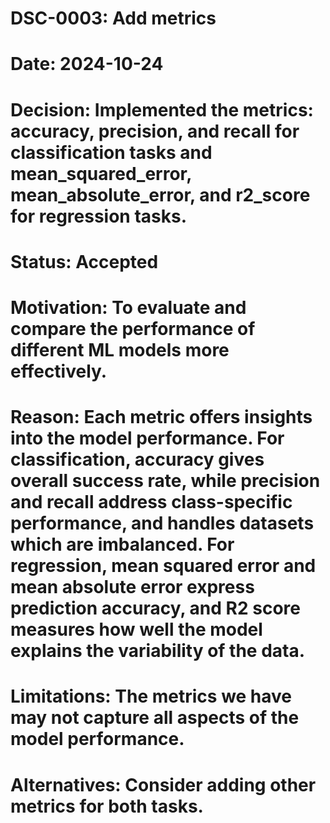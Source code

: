# DSC-0003: Add metrics
# Date: 2024-10-24
# Decision: Implemented the metrics: accuracy, precision, and recall for classification tasks and mean_squared_error, mean_absolute_error, and r2_score for regression tasks.
# Status: Accepted
# Motivation: To evaluate and compare the performance of different ML models more effectively. 
# Reason: Each metric offers insights into the model performance. For classification, accuracy gives overall success rate, while precision and recall address class-specific performance, and handles  datasets which are imbalanced. For regression, mean squared error and mean absolute error express prediction accuracy, and R2 score measures how well the model explains the variability of the data.
# Limitations: The metrics we have may not capture all aspects of the model performance.
# Alternatives: Consider adding other metrics for both tasks.